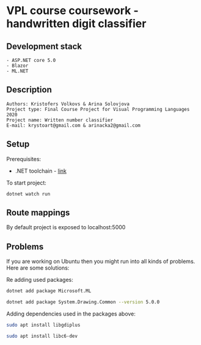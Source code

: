 # VPL course coursework - handwritten digit classifier

## Development stack

    - ASP.NET core 5.0
    - Blazor
    - ML.NET

## Description

    Authors: Kristofers Volkovs & Arina Solovjova
    Project type: Final Course Project for Visual Programming Languages 2020
    Project name: Written number classifier
    E-mail: krystoart@gmail.com & arinacka2@gmail.com
## Setup

Prerequisites:

- .NET toolchain - [link](https://dotnet.microsoft.com/learn/aspnet/blazor-tutorial/intro)

To start project:

    dotnet watch run

## Route mappings

By default project is exposed to localhost:5000

## Problems

If you are working on Ubuntu then you might run into all kinds of problems.
Here are some solutions:

Re adding used packages:
```sh
dotnet add package Microsoft.ML
```
```sh
dotnet add package System.Drawing.Common --version 5.0.0
```

Adding dependencies used in the packages above:
```sh
sudo apt install libgdiplus
```
```sh
sudo apt install libc6-dev
```
